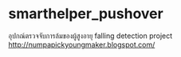 # smarthelper_pushover
อุปกณ์ตรวจจับการล้มของผู้สูงอายุ
falling detection project 
http://numpapickyoungmaker.blogspot.com/

